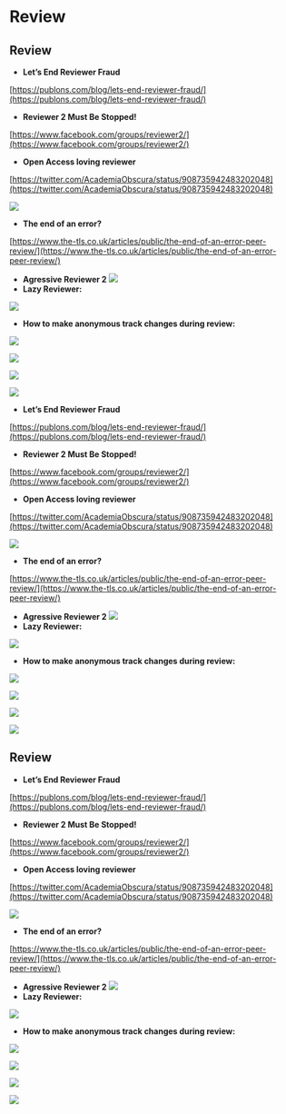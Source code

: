 # Review

## Review

* **Let’s End Reviewer Fraud**

[https://publons.com/blog/lets-end-reviewer-fraud/](https://publons.com/blog/lets-end-reviewer-fraud/)

* **Reviewer 2 Must Be Stopped!**

[https://www.facebook.com/groups/reviewer2/](https://www.facebook.com/groups/reviewer2/)

* **Open Access loving reviewer**

[https://twitter.com/AcademiaObscura/status/908735942483202048](https://twitter.com/AcademiaObscura/status/908735942483202048)

![](../.gitbook/assets/djx6hdgwkaadp6b.jpg_large%20%282%29%20%282%29.jpg)

* **The end of an error?**

[https://www.the-tls.co.uk/articles/public/the-end-of-an-error-peer-review/](https://www.the-tls.co.uk/articles/public/the-end-of-an-error-peer-review/)

* **Agressive Reviewer 2** ![](../.gitbook/assets/ekran-resmi-2017-12-07-17.41.22%20%282%29.png)
* **Lazy Reviewer:**

![](../.gitbook/assets/ekran-resmi-2018-01-09-19.16.12%20%282%29%20%281%29.png)

* **How to make anonymous track changes during review:**

![](../.gitbook/assets/whatsapp-image-2018-01-15-at-08.57.08.jpeg)

![](../.gitbook/assets/whatsapp-image-2018-01-15-at-08.57.22%20%281%29.jpeg)

![](../.gitbook/assets/whatsapp-image-2018-01-15-at-08.58.04%20%281%29.jpeg)

![](../.gitbook/assets/du-b3hmxcaaxuld.jpg-large%20%282%29.jpg)

* **Let’s End Reviewer Fraud**

[https://publons.com/blog/lets-end-reviewer-fraud/](https://publons.com/blog/lets-end-reviewer-fraud/)

* **Reviewer 2 Must Be Stopped!**

[https://www.facebook.com/groups/reviewer2/](https://www.facebook.com/groups/reviewer2/)

* **Open Access loving reviewer**

[https://twitter.com/AcademiaObscura/status/908735942483202048](https://twitter.com/AcademiaObscura/status/908735942483202048)

![](../.gitbook/assets/djx6hdgwkaadp6b.jpg_large%20%282%29.jpg)

* **The end of an error?**

[https://www.the-tls.co.uk/articles/public/the-end-of-an-error-peer-review/](https://www.the-tls.co.uk/articles/public/the-end-of-an-error-peer-review/)

* **Agressive Reviewer 2** ![](../.gitbook/assets/ekran-resmi-2017-12-07-17.41.22%20%282%29%20%281%29.png)
* **Lazy Reviewer:**

![](../.gitbook/assets/ekran-resmi-2018-01-09-19.16.12%20%282%29.png)

* **How to make anonymous track changes during review:**

![](../.gitbook/assets/whatsapp-image-2018-01-15-at-08.57.08%20%281%29.jpeg)

![](../.gitbook/assets/whatsapp-image-2018-01-15-at-08.57.22%20%281%29%20%282%29.jpeg)

![](../.gitbook/assets/whatsapp-image-2018-01-15-at-08.58.04.jpeg)

![](../.gitbook/assets/du-b3hmxcaaxuld.jpg-large%20%282%29%20%282%29.jpg)

## Review

* **Let’s End Reviewer Fraud**

[https://publons.com/blog/lets-end-reviewer-fraud/](https://publons.com/blog/lets-end-reviewer-fraud/)

* **Reviewer 2 Must Be Stopped!**

[https://www.facebook.com/groups/reviewer2/](https://www.facebook.com/groups/reviewer2/)

* **Open Access loving reviewer**

[https://twitter.com/AcademiaObscura/status/908735942483202048](https://twitter.com/AcademiaObscura/status/908735942483202048)

![](../.gitbook/assets/djx6hdgwkaadp6b.jpg_large%20%282%29%20%281%29.jpg)

* **The end of an error?**

[https://www.the-tls.co.uk/articles/public/the-end-of-an-error-peer-review/](https://www.the-tls.co.uk/articles/public/the-end-of-an-error-peer-review/)

* **Agressive Reviewer 2** ![](../.gitbook/assets/ekran-resmi-2017-12-07-17.41.22%20%282%29%20%282%29.png)
* **Lazy Reviewer:**

![](../.gitbook/assets/ekran-resmi-2018-01-09-19.16.12%20%282%29%20%282%29.png)

* **How to make anonymous track changes during review:**

![](../.gitbook/assets/whatsapp-image-2018-01-15-at-08.57.08%20%282%29.jpeg)

![](../.gitbook/assets/whatsapp-image-2018-01-15-at-08.57.22%20%281%29%20%281%29.jpeg)

![](../.gitbook/assets/whatsapp-image-2018-01-15-at-08.58.04%20%282%29.jpeg)

![](../.gitbook/assets/du-b3hmxcaaxuld.jpg-large%20%282%29%20%281%29.jpg)

